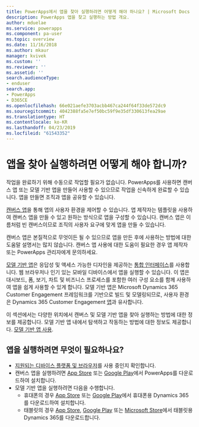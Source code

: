 ```yaml
---
title: PowerApps에서 앱을 찾아 실행하려면 어떻게 해야 하나요? | Microsoft Docs
description: PowerApps 앱을 찾고 실행하는 방법 개요.
author: mduelae
ms.service: powerapps
ms.component: pa-user
ms.topic: overview
ms.date: 11/16/2018
ms.author: mkaur
manager: kvivek
ms.custom: ''
ms.reviewer: ''
ms.assetid: ''
search.audienceType:
- enduser
search.app:
- PowerApps
- D365CE
ms.openlocfilehash: 66e021aefe3703acbb467ca244f64f33de572dc9
ms.sourcegitcommit: 4042388fa5e7ef50bc59f9e35df330613fea29ae
ms.translationtype: HT
ms.contentlocale: ko-KR
ms.lasthandoff: 04/23/2019
ms.locfileid: "61543352"
---
```

# <a name="how-do-i-find-and-run-apps"></a>앱을 찾아 실행하려면 어떻게 해야 합니까?

작업을 완료하기 위해 수동으로 작업할 필요가 없습니다. PowerApps를 사용하면 캔버스 앱 또는 모델 기반 앱을 만들어 사용할 수 있으므로 작업을 신속하게 완료할 수 있습니다. 앱을 만들면 조직과 앱을 공유할 수 있습니다. 

[캔버스 앱](/powerapps/maker/canvas-apps/getting-started)을 통해 앱의 사용자 환경을 제어할 수 있습니다. 앱 제작자는 템플릿을 사용하여 캔버스 앱을 만들 수 있고 원하는 방식으로 앱을 구성할 수 있습니다. 캔버스 앱은 이름처럼 빈 캔버스이므로 조직의 사용자 요구에 맞게 앱을 만들 수 있습니다.

캔버스 앱은 본질적으로 무엇이든 될 수 있으므로 앱을 만든 후에 사용하는 방법에 대한 도움말 설명서는 많지 않습니다. 캔버스 앱 사용에 대한 도움이 필요한 경우 앱 제작자 또는 PowerApps 관리자에게 문의하세요.

[모델 기반 앱](/powerapps/maker/model-driven-apps/model-driven-app-overview)은 응답성 및 액세스 가능한 디자인을 제공하는 [통합 인터페이스](unified-interface.md)를 사용합니다. 웹 브라우저나 인기 있는 모바일 디바이스에서 앱을 실행할 수 있습니다. 이 앱은 대시보드, 폼, 보기, 차트 및 비즈니스 프로세스를 포함한 여러 구성 요소를 함께 사용하여 앱을 쉽게 사용할 수 있게 합니다. 모델 기반 앱은 Microsoft Dynamics 365 Customer Engagement 프레임워크를 기반으로 빌드 및 모델링되므로, 사용자 환경은 Dynamics 365 Customer Engagement [앱](/dynamics365/customer-engagement/basics/business-apps-dynamics-365)과 유사합니다.

이 섹션에서는 다양한 위치에서 캔버스 및 모델 기반 앱을 찾아 실행하는 방법에 대한 정보를 제공합니다. 모델 기반 앱 내에서 탐색하고 작동하는 방법에 대한 정보도 제공합니다. [모델 기반 앱 사용](use-model-driven-apps.md).


## <a name="whats-required-to-run-apps"></a>앱을 실행하려면 무엇이 필요하나요?
- [지원되는 디바이스 플랫폼 및 브라우저](../maker/canvas-apps/limits-and-config.md)를 사용 중인지 확인합니다.
- 캔버스 앱을 실행하려면 [App Store](https://itunes.apple.com/app/powerapps/id1047318566?mt=8) 또는 [Google Play](https://play.google.com/store/apps/details?id=com.microsoft.msapps)에서 PowerApps를 다운로드하여 설치합니다.
- 모델 기반 앱을 실행하려면 다음을 수행합니다.
    - 휴대폰의 경우 [App Store](https://itunes.apple.com/app/dynamics-crm-for-phones/id1003997947?ls=1&mt=8) 또는 [Google Play](https://play.google.com/store/apps/details?id=com.microsoft.crm.crmphone)에서 휴대폰용 Dynamics 365를 다운로드하여 설치합니다. 
    - 태블릿의 경우 [App Store](https://itunes.apple.com/app/microsoft-dynamics-crm/id678800460?mt=8), [Google Play](https://play.google.com/store/apps/details?id=com.microsoft.crm.crmtablet) 또는 [Microsoft Store](https://www.microsoft.com/store/p/microsoft-dynamics-365/9nblggh4rfqp)에서 태블릿용 Dynamics 365를 다운로드합니다.
